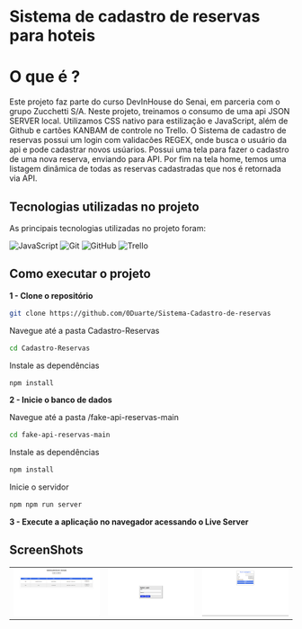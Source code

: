 # Sistema de cadastro de reservas para hoteis

# O que é ?

Este projeto faz parte do curso DevInHouse do Senai, em parceria com o grupo Zucchetti S/A.
Neste projeto, treinamos o consumo de uma api JSON SERVER local. Utilizamos CSS nativo para estilização e JavaScript, além de Github e cartões KANBAM de controle no Trello.
O Sistema de cadastro de reservas possui um login com validacões REGEX, onde busca o usuário da api e pode cadastrar novos usúarios. 
Possui uma tela para fazer o cadastro de uma nova reserva, enviando para API.
Por fim na tela home, temos uma listagem dinâmica de todas as reservas cadastradas que nos é retornada via API.

## Tecnologias utilizadas no projeto

As principais tecnologias utilizadas no projeto foram:

![JavaScript](https://img.shields.io/badge/javascript-%23323330.svg?style=for-the-badge&logo=javascript&logoColor=%23F7DF1E) ![Git](https://img.shields.io/badge/git-%23F05033.svg?style=for-the-badge&logo=git&logoColor=white) ![GitHub](https://img.shields.io/badge/github-%23121011.svg?style=for-the-badge&logo=github&logoColor=white) ![Trello](https://img.shields.io/badge/Trello-%23026AA7.svg?style=for-the-badge&logo=Trello&logoColor=white)  


## Como executar o projeto

**1 - Clone o repositório**
```bash
git clone https://github.com/0Duarte/Sistema-Cadastro-de-reservas
```
Navegue até a pasta Cadastro-Reservas
```bash
cd Cadastro-Reservas
```
Instale as dependências
```bash
npm install
```
**2 - Inicie o banco de dados**

Navegue até a pasta /fake-api-reservas-main
```bash
cd fake-api-reservas-main
```
Instale as dependências
```bash
npm install
```
Inicie o servidor
```bash
npm npm run server
```
**3 - Execute a aplicação no navegador acessando o Live Server**

## ScreenShots

| | | |
|:---:|:---:|:---:|
| ![](/Cadastro-Reservas/styles/img/screeshot1.png) | ![](/Cadastro-Reservas/styles/img/screenshot2.png) | ![](/Cadastro-Reservas/styles/img/screenshot3.png) |
